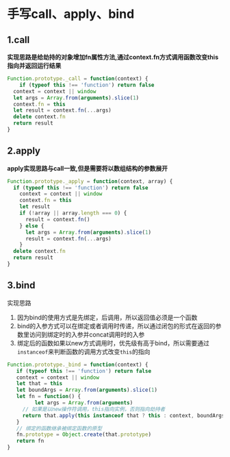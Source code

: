 # 手写call、apply、bind

## 1.call
**实现思路是给劫持的对象增加fn属性方法,通过context.fn方式调用函数改变this指向并返回运行结果**
```js
Function.prototype._call = function(context) {
	if (typeof this !== 'function') return false
  context = context || window
  let args = Array.from(arguments).slice(1)
  context.fn = this
  let result = context.fn(...args)
  delete context.fn
  return result
}
```

## 2.apply
**apply实现思路与call一致,但是需要将以数组结构的参数展开**

```javascript
Function.prototype._apply = function(context, array) {
  if (typeof this !== 'function') return false
    context = context || window
    context.fn = this
    let result
    if (!array || array.length === 0) {
      result = context.fn()
    } else {
      let args = Array.from(arguments).slice(1)
      result = context.fn(...args)
    }
  delete context.fn
  return result
}
```

## 3.bind
实现思路
1. 因为bind的使用方式是先绑定，后调用，所以返回值必须是一个函数
2. bind的入参方式可以在绑定或者调用时传递，所以通过闭包的形式在返回的参数里访问到绑定时的入参并concat调用时的入参
3. 绑定后的函数如果以new方式调用时，优先级有高于bind，所以需要通过`instanceof`来判断函数的调用方式改变`this`的指向
```javascript
Function.prototype._bind = function(context) {
   if (typeof this !== 'function') return false
   context = context || window
   let that = this
   let boundArgs = Array.from(arguments).slice(1)
   let fn = function() {
		 let args = Array.from(arguments)
     // 如果是以new操作符调用，this指向实例，否则指向劫持者
     return that.apply(this instanceof that ? this : context, boundArgs.concat(args))
   }
   // 绑定的函数继承被绑定函数的原型
   fn.prototype = Object.create(that.prototype)
   return fn
}
```

